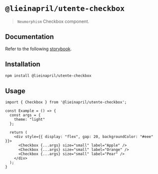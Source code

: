 # `@lieinapril/utente-checkbox`

> `Neumorphism` Checkbox component.

## Documentation

Refer to the following [storybook](https://lordono.github.io/utente/).

## Installation

```bash
npm install @lieinapril/utente-checkbox
```

## Usage

```JSX
import { Checkbox } from '@lieinapril/utente-checkbox';

const Example = () => {
  const args = {
    theme: "light"
  };

  return (
    <div style={{ display: "flex", gap: 20, backgroundColor: "#eee" }}>
      <Checkbox {...args} size="small" label="Apple" />
      <Checkbox {...args} size="small" label="Orange" />
      <Checkbox {...args} size="small" label="Pear" />
    </div>
  );
}
```
